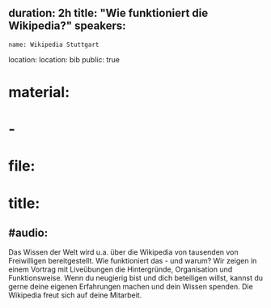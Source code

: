 duration: 2h
title: "Wie funktioniert die Wikipedia?"
speakers:
  -
    name: Wikipedia Stuttgart
location:
  location: bib
public: true
# material:
#  -
#    file:
#    title:
#audio:
---
Das Wissen der Welt wird u.a. über die Wikipedia von tausenden von Freiwilligen bereitgestellt. 
Wie funktioniert das - und warum? 
Wir zeigen in einem Vortrag mit Liveübungen die Hintergründe, Organisation und Funktionsweise. 
Wenn du neugierig bist und dich beteiligen willst, kannst du gerne deine eigenen Erfahrungen machen und dein Wissen spenden. 
Die Wikipedia freut sich auf deine Mitarbeit.
